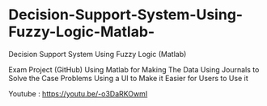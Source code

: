 # Decision-Support-System-Using-Fuzzy-Logic-Matlab-
Decision Support System Using Fuzzy Logic (Matlab)

Exam Project (GitHub)
Using Matlab for Making The Data
Using Journals to Solve the Case Problems
Using a UI to Make it Easier for Users to Use it

Youtube : https://youtu.be/-o3DaRKOwmI
